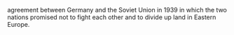 agreement between Germany and the Soviet Union in 1939 in which the two nations promised not to fight each other and to divide up land in Eastern Europe.